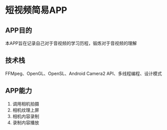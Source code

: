 # 短视频简易APP

## APP目的

本APP旨在记录自己对于音视频的学习历程，锻炼对于音视频的理解

## 技术栈

FFMpeg、OpenGL、OpenSL、Android Camera2 API、多线程编程、设计模式

## APP能力

1. 调用相机拍摄
2. 相机纹理上屏
3. 相机内容录制
4. 录制内容播放